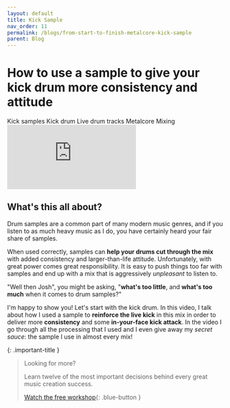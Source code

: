 ```yaml
---
layout: default
title: Kick Sample
nav_order: 11
permalink: /blogs/from-start-to-finish-metalcore-kick-sample
parent: Blog
---
```


# How to use a sample to give your kick drum more consistency and attitude

<div class="tags-container">
  <span class="label label-blue">Kick samples</span>
  <span class="label label-blue">Kick drum</span>
  <span class="label label-blue">Live drum tracks</span>
  <span class="label label-blue">Metalcore</span>
  <span class="label label-blue">Mixing</span>
</div>

<div class="video-container">
  <iframe src="https://www.youtube-nocookie.com/embed/yGdIbiSy96k?rel=0" title="YouTube video player" frameborder="0" allow="accelerometer; autoplay; clipboard-write; encrypted-media; gyroscope; picture-in-picture" allowfullscreen></iframe>
</div>

## What's this all about?

Drum samples are a common part of many modern music genres, and if you listen to as much heavy music as I do, you have certainly heard your fair share of samples.

When used correctly, samples can **help your drums cut through the mix** with added consistency and larger-than-life attitude. Unfortunately, with great power comes great responsibility. It is easy to push things too far with samples and end up with a mix that is aggressively _unpleasant_ to listen to.

"Well then Josh", you might be asking, "**what's too little**, and **what's too much** when it comes to drum samples?"

I'm happy to show you! Let's start with the kick drum. In this video, I talk about how I used a sample to **reinforce the live kick** in this mix in order to deliver more **consistency** and some **in-your-face kick attack**. In the video I go through all the processing that I used and I even give away my _secret sauce_: the sample I use in almost every mix!

{: .important-title }
> Looking for more?
>
> Learn twelve of the most important decisions behind every great music creation success.
>
> [Watch the free workshop](/workshop){: .blue-button }
